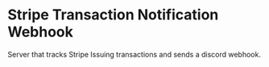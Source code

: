 # Stripe Transaction Notification Webhook
Server that tracks Stripe Issuing transactions and sends a discord webhook.
